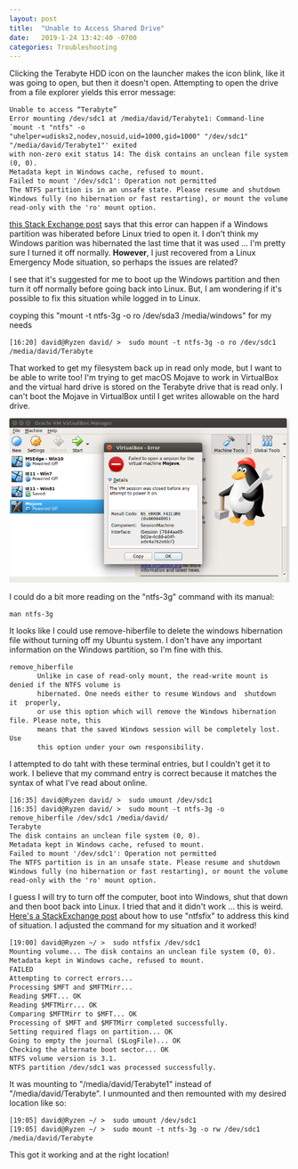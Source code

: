 ```yaml
---
layout: post
title:  "Unable to Access Shared Drive"
date:   2019-1-24 13:42:40 -0700
categories: Troubleshooting
---
```


Clicking the Terabyte HDD icon on the launcher makes the icon blink, like it was going to open, but then it doesn't open. Attempting to open the drive from a file explorer yields this error message:

```console
Unable to access “Terabyte”
Error mounting /dev/sdc1 at /media/david/Terabyte1: Command-line `mount -t "ntfs" -o
"uhelper=udisks2,nodev,nosuid,uid=1000,gid=1000" "/dev/sdc1" "/media/david/Terabyte1"' exited
with non-zero exit status 14: The disk contains an unclean file system (0, 0).
Metadata kept in Windows cache, refused to mount.
Failed to mount '/dev/sdc1': Operation not permitted
The NTFS partition is in an unsafe state. Please resume and shutdown
Windows fully (no hibernation or fast restarting), or mount the volume
read-only with the 'ro' mount option.
```
[this Stack Exchange post](https://askubuntu.com/questions/145902/unable-to-mount-windows-ntfs-filesystem-due-to-hibernation) says that this error can happen if a Windows partition was hiberated before Linux tried to open it. I don't think my Windows parition was hibernated the last time that it was used ... I'm pretty sure I turned it off normally. **However**, I just recovered from a Linux Emergency Mode situation, so perhaps the issues are related?

I see that it's suggested for me to boot up the Windows partition and then turn it off normally before going back into Linux. But, I am wondering if it's possible to fix this situation while logged in to Linux.

coyping this "mount -t ntfs-3g -o ro /dev/sda3 /media/windows" for my needs
```console
[16:20] david@Ryzen david/ >  sudo mount -t ntfs-3g -o ro /dev/sdc1 /media/david/Terabyte
```

That worked to get my filesystem back up in read only mode, but I want to be able to write too! I'm trying to get macOS Mojave to work in VirtualBox and the virtual hard drive is stored on the Terabyte drive that is read only. I can't boot the Mojave in VirtualBox until I get writes allowable on the hard drive.

![VirtualBox_Failed](/assets/Shared_Drive/virtualbox_failed.png)

I could do a bit more reading on the "ntfs-3g" command with its manual:

```console
man ntfs-3g
```

It looks like I could use remove-hiberfile to delete the windows hibernation file without turning off my Ubuntu system. I don't have any important information on the Windows partition, so I'm fine with this.

```console
remove_hiberfile
       Unlike in case of read-only mount, the read-write mount is denied if the NTFS volume is
       hibernated. One needs either to resume Windows and  shutdown  it  properly,
       or use this option which will remove the Windows hibernation file. Please note, this
       means that the saved Windows session will be completely lost. Use
       this option under your own responsibility.
```

I attempted to do taht with these terminal entries, but I couldn't get it to work. I believe that my command entry is correct because it matches the syntax of what I've read about online.

```console
[16:35] david@Ryzen david/ >  sudo umount /dev/sdc1
[16:35] david@Ryzen david/ >  sudo mount -t ntfs-3g -o remove_hiberfile /dev/sdc1 /media/david/
Terabyte
The disk contains an unclean file system (0, 0).
Metadata kept in Windows cache, refused to mount.
Failed to mount '/dev/sdc1': Operation not permitted
The NTFS partition is in an unsafe state. Please resume and shutdown
Windows fully (no hibernation or fast restarting), or mount the volume
read-only with the 'ro' mount option.
```

I guess I will try to turn off the computer, boot into Windows, shut that down and then boot back into Linux. I tried that and it didn't work ... this is weird. [Here's a StackExchange post](https://askubuntu.com/questions/462381/cant-mount-ntfs-drive-the-disk-contains-an-unclean-file-system) about how to use "ntfsfix" to address this kind of situation. I adjusted the command for my situation and it worked!

```console
[19:00] david@Ryzen ~/ >  sudo ntfsfix /dev/sdc1
Mounting volume... The disk contains an unclean file system (0, 0).
Metadata kept in Windows cache, refused to mount.
FAILED
Attempting to correct errors...
Processing $MFT and $MFTMirr...
Reading $MFT... OK
Reading $MFTMirr... OK
Comparing $MFTMirr to $MFT... OK
Processing of $MFT and $MFTMirr completed successfully.
Setting required flags on partition... OK
Going to empty the journal ($LogFile)... OK
Checking the alternate boot sector... OK
NTFS volume version is 3.1.
NTFS partition /dev/sdc1 was processed successfully.
```

It was mounting to "/media/david/Terabyte1" instead of "/media/david/Terabyte". I unmounted and then remounted with my desired location like so:

```console
[19:05] david@Ryzen ~/ >  sudo umount /dev/sdc1
[19:05] david@Ryzen ~/ >  sudo mount -t ntfs-3g -o rw /dev/sdc1 /media/david/Terabyte
```

This got it working and at the right location!
